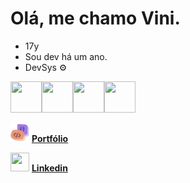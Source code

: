 # Olá, me chamo Vini.

- 17y
- Sou dev há um ano.
- DevSys ⚙️

<img loading='lazy' width='50' height='50' src="https://cdn.jsdelivr.net/gh/devicons/devicon/icons/javascript/javascript-original.svg" /><img loading='lazy' width='50' height='50' src="https://cdn.jsdelivr.net/gh/devicons/devicon/icons/python/python-original.svg" /><img loading='lazy' width='50' height='50' src="https://cdn.jsdelivr.net/gh/devicons/devicon/icons/cplusplus/cplusplus-original.svg" /><img width='50' height='50' src="https://cdn.jsdelivr.net/gh/devicons/devicon/icons/java/java-original.svg" />

<img width='30' height='30' src="logo.svg"> <strong>[Portfólio](https://port-1wzw.onrender.com)</strong>

<img width='30' height='30' src="https://cdn.jsdelivr.net/gh/devicons/devicon/icons/linkedin/linkedin-original.svg" />  <strong>[Linkedin](https://www.linkedin.com/in/vinicius-gabriel-639869297/)</strong>




          

          
